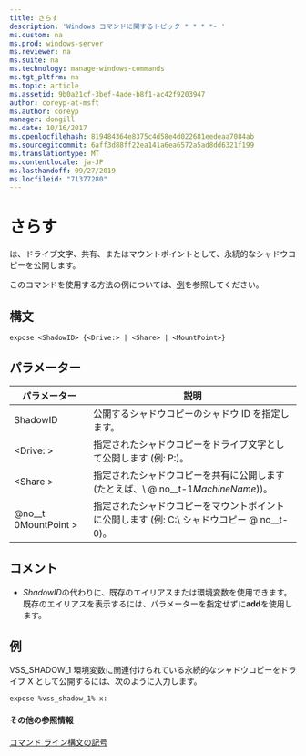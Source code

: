 ```yaml
---
title: さらす
description: 'Windows コマンドに関するトピック * * * *- '
ms.custom: na
ms.prod: windows-server
ms.reviewer: na
ms.suite: na
ms.technology: manage-windows-commands
ms.tgt_pltfrm: na
ms.topic: article
ms.assetid: 9b0a21cf-3bef-4ade-b8f1-ac42f9203947
author: coreyp-at-msft
ms.author: coreyp
manager: dongill
ms.date: 10/16/2017
ms.openlocfilehash: 819484364e8375c4d58e4d022681eedeaa7084ab
ms.sourcegitcommit: 6aff3d88ff22ea141a6ea6572a5ad8dd6321f199
ms.translationtype: MT
ms.contentlocale: ja-JP
ms.lasthandoff: 09/27/2019
ms.locfileid: "71377280"
---
```

# <a name="expose"></a>さらす



は、ドライブ文字、共有、またはマウントポイントとして、永続的なシャドウコピーを公開します。

このコマンドを使用する方法の例については、[例](#BKMK_examples)を参照してください。

## <a name="syntax"></a>構文

```
expose <ShadowID> {<Drive:> | <Share> | <MountPoint>}
```

## <a name="parameters"></a>パラメーター

|パラメーター|説明|
|---------|-----------|
|ShadowID|公開するシャドウコピーのシャドウ ID を指定します。|
|\<Drive: >|指定されたシャドウコピーをドライブ文字として公開します (例: P:)。|
|\<Share >|指定されたシャドウコピーを共有に公開します (たとえば、\\ @ no__t-1*MachineName*\))。|
|@no__t 0MountPoint >|指定されたシャドウコピーをマウントポイントに公開します (例: C:\ シャドウコピー @ no__t-0)。|

## <a name="remarks"></a>コメント

-   *ShadowID*の代わりに、既存のエイリアスまたは環境変数を使用できます。 既存のエイリアスを表示するには、パラメーターを指定せずに**add**を使用します。

## <a name="BKMK_examples"></a>例

VSS_SHADOW_1 環境変数に関連付けられている永続的なシャドウコピーをドライブ X として公開するには、次のように入力します。
```
expose %vss_shadow_1% x:
```

#### <a name="additional-references"></a>その他の参照情報

[コマンド ライン構文の記号](command-line-syntax-key.md)